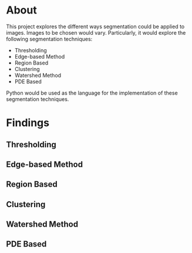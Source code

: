 # About
This project explores the different ways segmentation could be applied to images. Images to be chosen would vary. Particularly, it would explore the following segmentation techniques:
- Thresholding
- Edge-based Method
- Region Based
- Clustering
- Watershed Method
- PDE Based

Python would be used as the language for the implementation of these segmentation techniques. 

# Findings

## Thresholding

## Edge-based Method

## Region Based

## Clustering

## Watershed Method

## PDE Based

